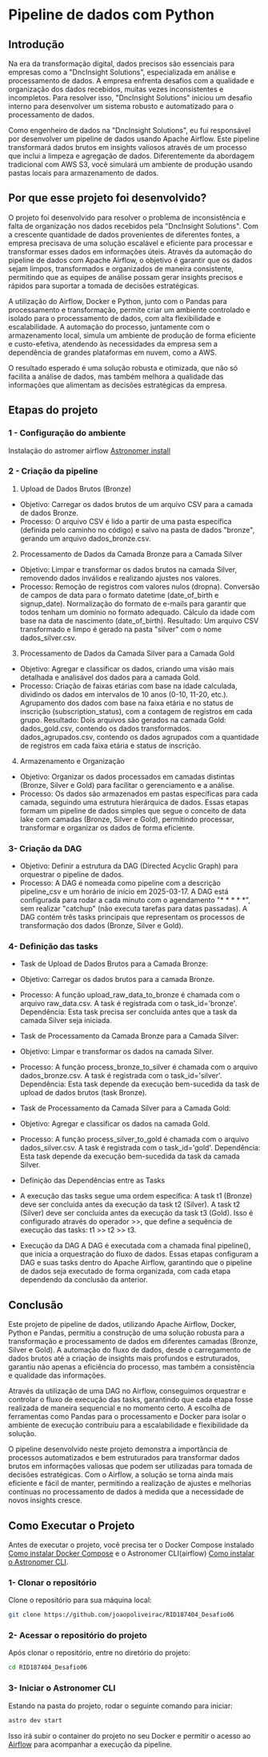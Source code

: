 # Pipeline de dados com Python

## Introdução
Na era da transformação digital, dados precisos são essenciais para empresas como a "DncInsight Solutions", especializada em análise e processamento de dados. A empresa enfrenta desafios com a qualidade e organização dos dados recebidos, muitas vezes inconsistentes e incompletos. Para resolver isso, "DncInsight Solutions" iniciou um desafio interno para desenvolver um sistema robusto e automatizado para o processamento de dados.

Como engenheiro de dados na "DncInsight Solutions", eu fui responsável por desenvolver um pipeline de dados usando Apache Airflow. Este pipeline transformará dados brutos em insights valiosos através de um processo que inclui a limpeza e agregação de dados. Diferentemente da abordagem tradicional com AWS S3, você simulará um ambiente de produção usando pastas locais para armazenamento de dados.

## Por que esse projeto foi desenvolvido?
O projeto foi desenvolvido para resolver o problema de inconsistência e falta de organização nos dados recebidos pela "DncInsight Solutions". Com a crescente quantidade de dados provenientes de diferentes fontes, a empresa precisava de uma solução escalável e eficiente para processar e transformar esses dados em informações úteis. Através da automação do pipeline de dados com Apache Airflow, o objetivo é garantir que os dados sejam limpos, transformados e organizados de maneira consistente, permitindo que as equipes de análise possam gerar insights precisos e rápidos para suportar a tomada de decisões estratégicas.

A utilização do Airflow, Docker e Python, junto com o Pandas para processamento e transformação, permite criar um ambiente controlado e isolado para o processamento de dados, com alta flexibilidade e escalabilidade. A automação do processo, juntamente com o armazenamento local, simula um ambiente de produção de forma eficiente e custo-efetiva, atendendo às necessidades da empresa sem a dependência de grandes plataformas em nuvem, como a AWS.

O resultado esperado é uma solução robusta e otimizada, que não só facilita a análise de dados, mas também melhora a qualidade das informações que alimentam as decisões estratégicas da empresa.

## Etapas do projeto

### 1 - Configuração do ambiente

Instalação do astromer airflow [Astronomer install](https://www.astronomer.io/docs/astro/cli/install-cli)

### 2 - Criação da pipeline
1. Upload de Dados Brutos (Bronze)
- Objetivo: Carregar os dados brutos de um arquivo CSV para a camada de dados Bronze.
- Processo: O arquivo CSV é lido a partir de uma pasta específica (definida pelo caminho no código) e salvo na pasta de dados "bronze", gerando um arquivo dados_bronze.csv.

2. Processamento de Dados da Camada Bronze para a Camada Silver
- Objetivo: Limpar e transformar os dados brutos na camada Silver, removendo dados inválidos e realizando ajustes nos valores.
- Processo:
Remoção de registros com valores nulos (dropna).
Conversão de campos de data para o formato datetime (date_of_birth e signup_date).
Normalização do formato de e-mails para garantir que todos tenham um domínio no formato adequado.
Cálculo da idade com base na data de nascimento (date_of_birth).
Resultado: Um arquivo CSV transformado e limpo é gerado na pasta "silver" com o nome dados_silver.csv.

3. Processamento de Dados da Camada Silver para a Camada Gold
- Objetivo: Agregar e classificar os dados, criando uma visão mais detalhada e analisável dos dados para a camada Gold.
- Processo:
Criação de faixas etárias com base na idade calculada, dividindo os dados em intervalos de 10 anos (0-10, 11-20, etc.).
Agrupamento dos dados com base na faixa etária e no status de inscrição (subscription_status), com a contagem de registros em cada grupo.
Resultado: Dois arquivos são gerados na camada Gold:
dados_gold.csv, contendo os dados transformados.
dados_agrupados.csv, contendo os dados agrupados com a quantidade de registros em cada faixa etária e status de inscrição.

4. Armazenamento e Organização
- Objetivo: Organizar os dados processados em camadas distintas (Bronze, Silver e Gold) para facilitar o gerenciamento e a análise.
- Processo: Os dados são armazenados em pastas específicas para cada camada, seguindo uma estrutura hierárquica de dados.
Essas etapas formam um pipeline de dados simples que segue o conceito de data lake com camadas (Bronze, Silver e Gold), permitindo processar, transformar e organizar os dados de forma eficiente.

### 3- Criação da DAG
- Objetivo: Definir a estrutura da DAG (Directed Acyclic Graph) para orquestrar o pipeline de dados.
- Processo:
A DAG é nomeada como pipeline com a descrição pipeline_csv e um horário de início em 2025-03-17. A DAG está configurada para rodar a cada minuto com o agendamento "* * * * *", sem realizar "catchup" (não executa tarefas para datas passadas).
A DAG contém três tasks principais que representam os processos de transformação dos dados (Bronze, Silver e Gold).

### 4- Definição das tasks
- Task de Upload de Dados Brutos para a Camada Bronze:
- Objetivo: Carregar os dados brutos para a camada Bronze.
- Processo: A função upload_raw_data_to_bronze é chamada com o arquivo raw_data.csv.
A task é registrada com o task_id='bronze'.
Dependência: Esta task precisa ser concluída antes que a task da camada Silver seja iniciada.

- Task de Processamento da Camada Bronze para a Camada Silver:
- Objetivo: Limpar e transformar os dados na camada Silver.
- Processo: A função process_bronze_to_silver é chamada com o arquivo dados_bronze.csv.
A task é registrada com o task_id='silver'.
Dependência: Esta task depende da execução bem-sucedida da task de upload de dados brutos (task Bronze).

- Task de Processamento da Camada Silver para a Camada Gold:
- Objetivo: Agregar e classificar os dados na camada Gold.
- Processo: A função process_silver_to_gold é chamada com o arquivo dados_silver.csv.
A task é registrada com o task_id='gold'.
Dependência: Esta task depende da execução bem-sucedida da task da camada Silver.

- Definição das Dependências entre as Tasks
- A execução das tasks segue uma ordem específica:
A task t1 (Bronze) deve ser concluída antes da execução da task t2 (Silver).
A task t2 (Silver) deve ser concluída antes da execução da task t3 (Gold).
Isso é configurado através do operador >>, que define a sequência de execução das tasks: t1 >> t2 >> t3.

- Execução da DAG
A DAG é executada com a chamada final pipeline(), que inicia a orquestração do fluxo de dados.
Essas etapas configuram a DAG e suas tasks dentro do Apache Airflow, garantindo que o pipeline de dados seja executado de forma organizada, com cada etapa dependendo da conclusão da anterior.

## Conclusão
Este projeto de pipeline de dados, utilizando Apache Airflow, Docker, Python e Pandas, permitiu a construção de uma solução robusta para a transformação e processamento de dados em diferentes camadas (Bronze, Silver e Gold). A automação do fluxo de dados, desde o carregamento de dados brutos até a criação de insights mais profundos e estruturados, garantiu não apenas a eficiência do processo, mas também a consistência e qualidade das informações.

Através da utilização de uma DAG no Airflow, conseguimos orquestrar e controlar o fluxo de execução das tasks, garantindo que cada etapa fosse realizada de maneira sequencial e no momento certo. A escolha de ferramentas como Pandas para o processamento e Docker para isolar o ambiente de execução contribuiu para a escalabilidade e flexibilidade da solução.

O pipeline desenvolvido neste projeto demonstra a importância de processos automatizados e bem estruturados para transformar dados brutos em informações valiosas que podem ser utilizadas para tomada de decisões estratégicas. Com o Airflow, a solução se torna ainda mais eficiente e fácil de manter, permitindo a realização de ajustes e melhorias contínuas no processamento de dados à medida que a necessidade de novos insights cresce.

## Como Executar o Projeto

Antes de executar o projeto, você precisa ter o Docker Compose instalado [Como instalar Docker Compose](https://docs.docker.com/compose/install/) e o Astronomer CLI(airflow) [Como instalar o Astronomer CLI](https://www.astronomer.io/docs/astro/cli/install-cli).

### 1- Clonar o repositório
Clone o repositório para sua máquina local:

```bash
git clone https://github.com/joaopoliveirac/RID187404_Desafio06
```


### 2- Acessar o repositório do projeto
Após clonar o repositório, entre no diretório do projeto:

```bash
cd RID187404_Desafio06
```

### 3- Iniciar o Astronomer CLI
Estando na pasta do projeto, rodar o seguinte comando para iniciar:

```bash
astro dev start
```

Isso irá subir o container do projeto no seu Docker e permitir o acesso ao [Airflow](localhost:8080) para acompanhar a execução da pipeline.